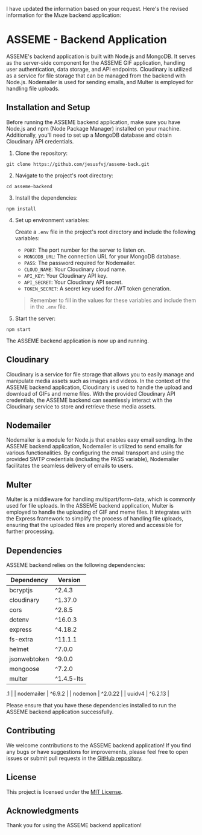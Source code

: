 I have updated the information based on your request. Here's the revised information for the Muze backend application:

# ASSEME - Backend Application

ASSEME's backend application is built with Node.js and MongoDB. It serves as the server-side component for the ASSEME GIF application, handling user authentication, data storage, and API endpoints. Cloudinary is utilized as a service for file storage that can be managed from the backend with Node.js. Nodemailer is used for sending emails, and Multer is employed for handling file uploads.

## Installation and Setup

Before running the ASSEME backend application, make sure you have Node.js and npm (Node Package Manager) installed on your machine. Additionally, you'll need to set up a MongoDB database and obtain Cloudinary API credentials.

1. Clone the repository:

```shell
git clone https://github.com/jesusfvj/asseme-back.git
```

2. Navigate to the project's root directory:

```shell
cd asseme-backend
```

3. Install the dependencies:

```shell
npm install
```

4. Set up environment variables:

   Create a `.env` file in the project's root directory and include the following variables:

   - `PORT`: The port number for the server to listen on.
   - `MONGODB_URL`: The connection URL for your MongoDB database.
   - `PASS`: The password required for Nodemailer.
   - `CLOUD_NAME`: Your Cloudinary cloud name.
   - `API_KEY`: Your Cloudinary API key.
   - `API_SECRET`: Your Cloudinary API secret.
   - `TOKEN_SECRET`: A secret key used for JWT token generation.

   > Remember to fill in the values for these variables and include them in the `.env` file.

5. Start the server:

```shell
npm start
```

The ASSEME backend application is now up and running.

## Cloudinary

Cloudinary is a service for file storage that allows you to easily manage and manipulate media assets such as images and videos. In the context of the ASSEME backend application, Cloudinary is used to handle the upload and download of GIFs and meme files. With the provided Cloudinary API credentials, the ASSEME backend can seamlessly interact with the Cloudinary service to store and retrieve these media assets.

## Nodemailer

Nodemailer is a module for Node.js that enables easy email sending. In the ASSEME backend application, Nodemailer is utilized to send emails for various functionalities. By configuring the email transport and using the provided SMTP credentials (including the PASS variable), Nodemailer facilitates the seamless delivery of emails to users.

## Multer

Multer is a middleware for handling multipart/form-data, which is commonly used for file uploads. In the ASSEME backend application, Multer is employed to handle the uploading of GIF and meme files. It integrates with the Express framework to simplify the process of handling file uploads, ensuring that the uploaded files are properly stored and accessible for further processing.

## Dependencies

ASSEME backend relies on the following dependencies:

| Dependency    | Version   |
| ------------- | --------- |
| bcryptjs      | ^2.4.3    |
| cloudinary    | ^1.37.0   |
| cors          | ^2.8.5    |
| dotenv        | ^16.0.3   |
| express       | ^4.18.2   |
| fs-extra      | ^11.1.1   |
| helmet        | ^7.0.0    |
| jsonwebtoken  | ^9.0.0    |
| mongoose      | ^7.2.0    |
| multer        | ^1.4.5-lts

.1 |
| nodemailer    | ^6.9.2    |
| nodemon       | ^2.0.22   |
| uuidv4        | ^6.2.13   |

Please ensure that you have these dependencies installed to run the ASSEME backend application successfully.

## Contributing

We welcome contributions to the ASSEME backend application! If you find any bugs or have suggestions for improvements, please feel free to open issues or submit pull requests in the [GitHub repository](https://github.com/your-username/asseme-backend).

## License

This project is licensed under the [MIT License](LICENSE).

## Acknowledgments

Thank you for using the ASSEME backend application!

